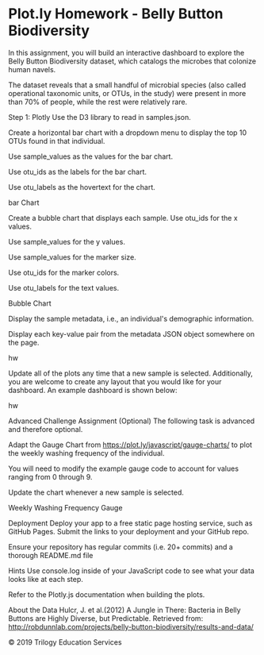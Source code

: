 # Plot.ly Homework - Belly Button Biodiversity

In this assignment, you will build an interactive dashboard to explore the Belly Button Biodiversity dataset, which catalogs the microbes that colonize human navels.

The dataset reveals that a small handful of microbial species (also called operational taxonomic units, or OTUs, in the study) were present in more than 70% of people, while the rest were relatively rare.

Step 1: Plotly
Use the D3 library to read in samples.json.

Create a horizontal bar chart with a dropdown menu to display the top 10 OTUs found in that individual.

Use sample_values as the values for the bar chart.

Use otu_ids as the labels for the bar chart.

Use otu_labels as the hovertext for the chart.

bar Chart

Create a bubble chart that displays each sample.
Use otu_ids for the x values.

Use sample_values for the y values.

Use sample_values for the marker size.

Use otu_ids for the marker colors.

Use otu_labels for the text values.

Bubble Chart

Display the sample metadata, i.e., an individual's demographic information.

Display each key-value pair from the metadata JSON object somewhere on the page.

hw

Update all of the plots any time that a new sample is selected.
Additionally, you are welcome to create any layout that you would like for your dashboard. An example dashboard is shown below:

hw

Advanced Challenge Assignment (Optional)
The following task is advanced and therefore optional.

Adapt the Gauge Chart from https://plot.ly/javascript/gauge-charts/ to plot the weekly washing frequency of the individual.

You will need to modify the example gauge code to account for values ranging from 0 through 9.

Update the chart whenever a new sample is selected.

Weekly Washing Frequency Gauge

Deployment
Deploy your app to a free static page hosting service, such as GitHub Pages. Submit the links to your deployment and your GitHub repo.

Ensure your repository has regular commits (i.e. 20+ commits) and a thorough README.md file

Hints
Use console.log inside of your JavaScript code to see what your data looks like at each step.

Refer to the Plotly.js documentation when building the plots.

About the Data
Hulcr, J. et al.(2012) A Jungle in There: Bacteria in Belly Buttons are Highly Diverse, but Predictable. Retrieved from: http://robdunnlab.com/projects/belly-button-biodiversity/results-and-data/

© 2019 Trilogy Education Services
